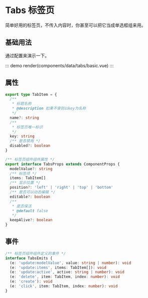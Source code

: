 # Tabs 标签页

简单好用的标签页，不传入内容时，你甚至可以把它当成单选框组来用。

## 基础用法

通过配置来演示一下。

::: demo
render(components/data/tabs/basic.vue)
:::

## 属性

```ts
export type TabItem = {
  /**
   * 标题名称
   * @description 如果不穿则以key为名称
   */
  name?: string
  /**
   * 标签页唯一标识
   */
  key: string
  /** 是否禁用 */
  disabled?: boolean
}

/** 标签页组件组件属性 */
export interface TabsProps extends ComponentProps {
  modelValue?: string
  /** 标签项 */
  items: TabItem[]
  /** 显示位置 */
  position?: 'left' | 'right' | 'top' | 'bottom'
  /** 是否可以动态编辑 */
  editable?: boolean
  /**
   * 是否保活
   * @default false
   */
  keepAlive?: boolean
}
```

## 事件

```ts
/** 标签页组件组件定义的事件 */
interface TabsEmits {
  (e: 'update:modelValue', value: string | number): void
  (e: 'update:items', items: TabItem[]): void
  (e: 'update:active', active: string | number): void
  (e: 'delete', item: TabItem, index: number): void
  (e: 'create'): void
  (e: 'click', item: TabItem, index: number): void
}
```
